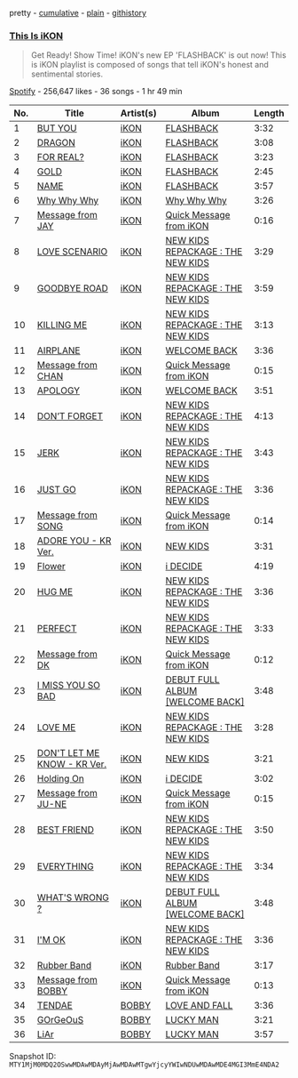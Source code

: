 pretty - [cumulative](/playlists/cumulative/37i9dQZF1DWYCAWH52fMdQ.md) - [plain](/playlists/plain/37i9dQZF1DWYCAWH52fMdQ) - [githistory](https://github.githistory.xyz/mackorone/spotify-playlist-archive/blob/main/playlists/plain/37i9dQZF1DWYCAWH52fMdQ)

### [This Is iKON](https://open.spotify.com/playlist/37i9dQZF1DWYCAWH52fMdQ)

> Get Ready! Show Time! iKON's new EP 'FLASHBACK' is out now! This is iKON playlist is composed of songs that tell iKON's honest and sentimental stories.

[Spotify](https://open.spotify.com/user/spotify) - 256,647 likes - 36 songs - 1 hr 49 min

| No. | Title | Artist(s) | Album | Length |
|---|---|---|---|---|
| 1 | [BUT YOU](https://open.spotify.com/track/5cDNWykOJC5d9uFRKmqyND) | [iKON](https://open.spotify.com/artist/5qRSs6mvI17zrkJpOHkCoM) | [FLASHBACK](https://open.spotify.com/album/0vBXC0AISO2VRNiqi4iMYF) | 3:32 |
| 2 | [DRAGON](https://open.spotify.com/track/5TbCc54CO3Xyb2wIi1ZbIc) | [iKON](https://open.spotify.com/artist/5qRSs6mvI17zrkJpOHkCoM) | [FLASHBACK](https://open.spotify.com/album/0vBXC0AISO2VRNiqi4iMYF) | 3:08 |
| 3 | [FOR REAL?](https://open.spotify.com/track/5ZEJrSKsS7AN5jfdbDJ9Y6) | [iKON](https://open.spotify.com/artist/5qRSs6mvI17zrkJpOHkCoM) | [FLASHBACK](https://open.spotify.com/album/0vBXC0AISO2VRNiqi4iMYF) | 3:23 |
| 4 | [GOLD](https://open.spotify.com/track/69oWDDDr6cvsu2lAOTLrrR) | [iKON](https://open.spotify.com/artist/5qRSs6mvI17zrkJpOHkCoM) | [FLASHBACK](https://open.spotify.com/album/0vBXC0AISO2VRNiqi4iMYF) | 2:45 |
| 5 | [NAME](https://open.spotify.com/track/3JfVKDAZwYSxXJuePMpJQU) | [iKON](https://open.spotify.com/artist/5qRSs6mvI17zrkJpOHkCoM) | [FLASHBACK](https://open.spotify.com/album/0vBXC0AISO2VRNiqi4iMYF) | 3:57 |
| 6 | [Why Why Why](https://open.spotify.com/track/0br4r9VlPdofrWXxPorlYd) | [iKON](https://open.spotify.com/artist/5qRSs6mvI17zrkJpOHkCoM) | [Why Why Why](https://open.spotify.com/album/7M784rTDL5CaHN250ibG1Q) | 3:26 |
| 7 | [Message from JAY](https://open.spotify.com/track/7vjS3r2Ddpt1kPRGLe4Yg9) | [iKON](https://open.spotify.com/artist/5qRSs6mvI17zrkJpOHkCoM) | [Quick Message from iKON](https://open.spotify.com/album/3Qs0xgKSup83mZYEu4zMkx) | 0:16 |
| 8 | [LOVE SCENARIO](https://open.spotify.com/track/25aawb25AiIdfj5ctvr3Do) | [iKON](https://open.spotify.com/artist/5qRSs6mvI17zrkJpOHkCoM) | [NEW KIDS REPACKAGE : THE NEW KIDS](https://open.spotify.com/album/2e2VfakLM318HT1VaJsKq2) | 3:29 |
| 9 | [GOODBYE ROAD](https://open.spotify.com/track/6EEhSHno7caAnQZqRhRePW) | [iKON](https://open.spotify.com/artist/5qRSs6mvI17zrkJpOHkCoM) | [NEW KIDS REPACKAGE : THE NEW KIDS](https://open.spotify.com/album/2e2VfakLM318HT1VaJsKq2) | 3:59 |
| 10 | [KILLING ME](https://open.spotify.com/track/36wruYZk4V9sWeUzR3rB74) | [iKON](https://open.spotify.com/artist/5qRSs6mvI17zrkJpOHkCoM) | [NEW KIDS REPACKAGE : THE NEW KIDS](https://open.spotify.com/album/2e2VfakLM318HT1VaJsKq2) | 3:13 |
| 11 | [AIRPLANE](https://open.spotify.com/track/5LpVoAIMwOZcZ94zzlIP8F) | [iKON](https://open.spotify.com/artist/5qRSs6mvI17zrkJpOHkCoM) | [WELCOME BACK](https://open.spotify.com/album/6oV4Vxt8N7RGUOKtQ051ml) | 3:36 |
| 12 | [Message from CHAN](https://open.spotify.com/track/3sfnKufxx2X4qPrwMSOEKL) | [iKON](https://open.spotify.com/artist/5qRSs6mvI17zrkJpOHkCoM) | [Quick Message from iKON](https://open.spotify.com/album/3Qs0xgKSup83mZYEu4zMkx) | 0:15 |
| 13 | [APOLOGY](https://open.spotify.com/track/3r8Rot6g36lCLju77c0JNB) | [iKON](https://open.spotify.com/artist/5qRSs6mvI17zrkJpOHkCoM) | [WELCOME BACK](https://open.spotify.com/album/6oV4Vxt8N7RGUOKtQ051ml) | 3:51 |
| 14 | [DON’T FORGET](https://open.spotify.com/track/7e59yQUzq3EahehltMvJ3W) | [iKON](https://open.spotify.com/artist/5qRSs6mvI17zrkJpOHkCoM) | [NEW KIDS REPACKAGE : THE NEW KIDS](https://open.spotify.com/album/2e2VfakLM318HT1VaJsKq2) | 4:13 |
| 15 | [JERK](https://open.spotify.com/track/47qCXhs9lhxZQlMtKwRh8n) | [iKON](https://open.spotify.com/artist/5qRSs6mvI17zrkJpOHkCoM) | [NEW KIDS REPACKAGE : THE NEW KIDS](https://open.spotify.com/album/2e2VfakLM318HT1VaJsKq2) | 3:43 |
| 16 | [JUST GO](https://open.spotify.com/track/24sDjPLeUW4io2AlwlwHku) | [iKON](https://open.spotify.com/artist/5qRSs6mvI17zrkJpOHkCoM) | [NEW KIDS REPACKAGE : THE NEW KIDS](https://open.spotify.com/album/2e2VfakLM318HT1VaJsKq2) | 3:36 |
| 17 | [Message from SONG](https://open.spotify.com/track/3xEvHQZQiypyHVOeJ0Q8mf) | [iKON](https://open.spotify.com/artist/5qRSs6mvI17zrkJpOHkCoM) | [Quick Message from iKON](https://open.spotify.com/album/3Qs0xgKSup83mZYEu4zMkx) | 0:14 |
| 18 | [ADORE YOU \- KR Ver.](https://open.spotify.com/track/1HmLSZdklyO7psXg7Z33ch) | [iKON](https://open.spotify.com/artist/5qRSs6mvI17zrkJpOHkCoM) | [NEW KIDS](https://open.spotify.com/album/3VU8zAXam8qBjFPWR1IBhT) | 3:31 |
| 19 | [Flower](https://open.spotify.com/track/4BFbn9GneqRPCSK2NLuiyq) | [iKON](https://open.spotify.com/artist/5qRSs6mvI17zrkJpOHkCoM) | [i DECIDE](https://open.spotify.com/album/2UUuQ8lbbd04xl42Qt6Zy3) | 4:19 |
| 20 | [HUG ME](https://open.spotify.com/track/2VQft8Vi4mZwvlKfoVAkMG) | [iKON](https://open.spotify.com/artist/5qRSs6mvI17zrkJpOHkCoM) | [NEW KIDS REPACKAGE : THE NEW KIDS](https://open.spotify.com/album/2e2VfakLM318HT1VaJsKq2) | 3:36 |
| 21 | [PERFECT](https://open.spotify.com/track/7zwuAB4MDkqYMn9NhNEytO) | [iKON](https://open.spotify.com/artist/5qRSs6mvI17zrkJpOHkCoM) | [NEW KIDS REPACKAGE : THE NEW KIDS](https://open.spotify.com/album/2e2VfakLM318HT1VaJsKq2) | 3:33 |
| 22 | [Message from DK](https://open.spotify.com/track/3EY0u3x9YTBsk7j1W2zDHW) | [iKON](https://open.spotify.com/artist/5qRSs6mvI17zrkJpOHkCoM) | [Quick Message from iKON](https://open.spotify.com/album/3Qs0xgKSup83mZYEu4zMkx) | 0:12 |
| 23 | [I MISS YOU SO BAD](https://open.spotify.com/track/3KNUQPxl7F4Lz10KL0vZOp) | [iKON](https://open.spotify.com/artist/5qRSs6mvI17zrkJpOHkCoM) | [DEBUT FULL ALBUM \[WELCOME BACK\]](https://open.spotify.com/album/1xsNJgTK34ByVUPzQK02Ds) | 3:48 |
| 24 | [LOVE ME](https://open.spotify.com/track/7IQIzpoFAuER8n982flpEF) | [iKON](https://open.spotify.com/artist/5qRSs6mvI17zrkJpOHkCoM) | [NEW KIDS REPACKAGE : THE NEW KIDS](https://open.spotify.com/album/2e2VfakLM318HT1VaJsKq2) | 3:28 |
| 25 | [DON'T LET ME KNOW \- KR Ver.](https://open.spotify.com/track/7BL1313uQgzEciReeTm4Mo) | [iKON](https://open.spotify.com/artist/5qRSs6mvI17zrkJpOHkCoM) | [NEW KIDS](https://open.spotify.com/album/3VU8zAXam8qBjFPWR1IBhT) | 3:21 |
| 26 | [Holding On](https://open.spotify.com/track/2rN22VtpXTI1qcnrPVm3pO) | [iKON](https://open.spotify.com/artist/5qRSs6mvI17zrkJpOHkCoM) | [i DECIDE](https://open.spotify.com/album/2UUuQ8lbbd04xl42Qt6Zy3) | 3:02 |
| 27 | [Message from JU\-NE](https://open.spotify.com/track/2GHtGinUSMINTNHnvGBqja) | [iKON](https://open.spotify.com/artist/5qRSs6mvI17zrkJpOHkCoM) | [Quick Message from iKON](https://open.spotify.com/album/3Qs0xgKSup83mZYEu4zMkx) | 0:15 |
| 28 | [BEST FRIEND](https://open.spotify.com/track/4f7yy30Tu4a3nhpE0ThUq5) | [iKON](https://open.spotify.com/artist/5qRSs6mvI17zrkJpOHkCoM) | [NEW KIDS REPACKAGE : THE NEW KIDS](https://open.spotify.com/album/2e2VfakLM318HT1VaJsKq2) | 3:50 |
| 29 | [EVERYTHING](https://open.spotify.com/track/3RVScaOUMRgzK8IPdfIP9O) | [iKON](https://open.spotify.com/artist/5qRSs6mvI17zrkJpOHkCoM) | [NEW KIDS REPACKAGE : THE NEW KIDS](https://open.spotify.com/album/2e2VfakLM318HT1VaJsKq2) | 3:34 |
| 30 | [WHAT'S WRONG ?](https://open.spotify.com/track/5j6DlZe93zQZbRI9KnGine) | [iKON](https://open.spotify.com/artist/5qRSs6mvI17zrkJpOHkCoM) | [DEBUT FULL ALBUM \[WELCOME BACK\]](https://open.spotify.com/album/1xsNJgTK34ByVUPzQK02Ds) | 3:48 |
| 31 | [I'M OK](https://open.spotify.com/track/3j14qtAI9kueKAxtjYYjsZ) | [iKON](https://open.spotify.com/artist/5qRSs6mvI17zrkJpOHkCoM) | [NEW KIDS REPACKAGE : THE NEW KIDS](https://open.spotify.com/album/6RZYa7F18bu7mmeT8qxWqh) | 3:36 |
| 32 | [Rubber Band](https://open.spotify.com/track/4FMhacfObjPJuLIyPBjc0K) | [iKON](https://open.spotify.com/artist/5qRSs6mvI17zrkJpOHkCoM) | [Rubber Band](https://open.spotify.com/album/11HqY96LRgUCeLnMLWVSBW) | 3:17 |
| 33 | [Message from BOBBY](https://open.spotify.com/track/1yrvLVj5LSTCf9iR4sBFBF) | [iKON](https://open.spotify.com/artist/5qRSs6mvI17zrkJpOHkCoM) | [Quick Message from iKON](https://open.spotify.com/album/3Qs0xgKSup83mZYEu4zMkx) | 0:13 |
| 34 | [TENDAE](https://open.spotify.com/track/3wdQ9ZioKOzHIs6hA0x88u) | [BOBBY](https://open.spotify.com/artist/7ieMQQDR0bdBPz572mtxwS) | [LOVE AND FALL](https://open.spotify.com/album/5kAYE49gc7C6sRofjnxBbO) | 3:36 |
| 35 | [GOrGeOuS](https://open.spotify.com/track/5hs5J3f6lH9v286otiDBeS) | [BOBBY](https://open.spotify.com/artist/7ieMQQDR0bdBPz572mtxwS) | [LUCKY MAN](https://open.spotify.com/album/2dY5DQcOw6DiVpmbDNRm5e) | 3:21 |
| 36 | [LiAr](https://open.spotify.com/track/1vOvHNRKQs8sriDTok0TC5) | [BOBBY](https://open.spotify.com/artist/7ieMQQDR0bdBPz572mtxwS) | [LUCKY MAN](https://open.spotify.com/album/2dY5DQcOw6DiVpmbDNRm5e) | 3:57 |

Snapshot ID: `MTY1MjM0MDQ2OSwwMDAwMDAyMjAwMDAwMTgwYjcyYWIwNDUwMDAwMDE4MGI3MmE4NDA2`
